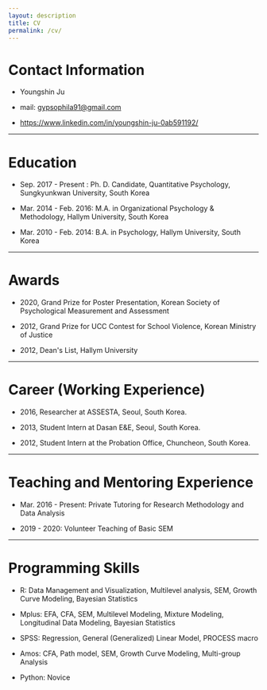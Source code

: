 ```yaml
---
layout: description
title: CV
permalink: /cv/
---
```


# Contact Information

*  Youngshin Ju

*  mail: gypsophila91@gmail.com

*  https://www.linkedin.com/in/youngshin-ju-0ab591192/

* * *

# Education

*  Sep. 2017 - Present    : Ph. D. Candidate, Quantitative Psychology, Sungkyunkwan University, South Korea

*  Mar. 2014 - Feb. 2016: M.A. in Organizational Psychology & Methodology, Hallym University, South Korea

*  Mar. 2010 - Feb. 2014: B.A. in Psychology, Hallym University, South Korea 

* * *

# Awards

*  2020, Grand Prize for Poster Presentation, Korean Society of Psychological Measurement and Assessment

*  2012, Grand Prize for UCC Contest for School Violence, Korean Ministry of Justice

*  2012, Dean's List, Hallym University

* * *

# Career (Working Experience)

*  2016, Researcher at ASSESTA, Seoul, South Korea. 

*  2013, Student Intern at Dasan E&E, Seoul, South Korea. 

*  2012, Student Intern at the Probation Office, Chuncheon, South Korea. 

* * *

# Teaching and Mentoring Experience

* Mar. 2016 - Present: Private Tutoring for Research Methodology and Data Analysis

* 2019 - 2020: Volunteer Teaching of Basic SEM

* * *

# Programming Skills

*  R: Data Management and Visualization, Multilevel analysis, SEM, Growth Curve Modeling, Bayesian Statistics

*  Mplus: EFA, CFA, SEM, Multilevel Modeling, Mixture Modeling, Longitudinal Data Modeling, Bayesian Statistics

*  SPSS: Regression, General (Generalized) Linear Model, PROCESS macro

*  Amos: CFA, Path model, SEM, Growth Curve Modeling, Multi-group Analysis

* Python: Novice


